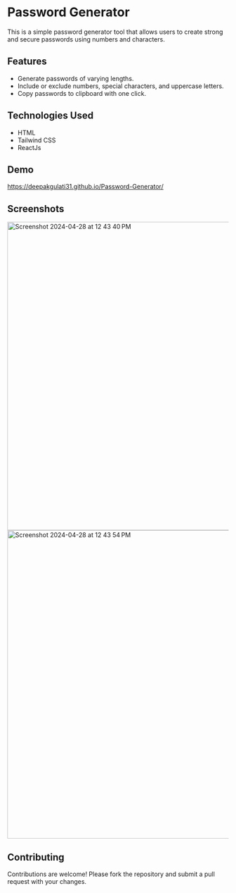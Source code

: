 # Password Generator
This is a simple password generator tool that allows users to create strong and secure passwords using numbers and characters.

## Features
- Generate passwords of varying lengths.
- Include or exclude numbers, special characters, and uppercase letters.
- Copy passwords to clipboard with one click.

## Technologies Used
- HTML
- Tailwind CSS
- ReactJs

 ## Demo
 https://deepakgulati31.github.io/Password-Generator/

## Screenshots
<img width="700" alt="Screenshot 2024-04-28 at 12 43 40 PM" src="https://github.com/DeepakGulati31/Password-Generator/assets/139341428/98dab613-32ed-4786-b8bf-7d964c28f0e3">

<img width="700" alt="Screenshot 2024-04-28 at 12 43 54 PM" src="https://github.com/DeepakGulati31/Password-Generator/assets/139341428/734cf966-3dee-416d-b394-207267aa6986">


## Contributing
Contributions are welcome! Please fork the repository and submit a pull request with your changes.
